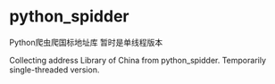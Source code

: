 # python_spidder
Python爬虫爬国标地址库
暂时是单线程版本

Collecting address Library of China from python_spidder.
Temporarily single-threaded version.

